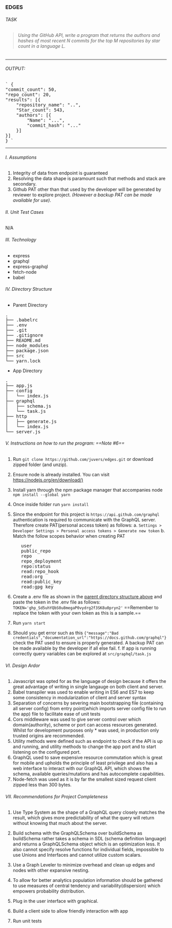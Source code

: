 ### EDGES

###### TASK
> ######  Using the GitHub API, write a program that returns the authors and hashes of most recent N commits for the top M repositories by star count in a language L.
---

###### OUTPUT: 

<pre>
` {
"commit_count": 50,
"repo_count": 20,
"results": [{
    "repository_name": "..",
    "Star_count": 543,
    "authors": [{
        "Name": "...",
        "commit_hash": "..."
    }]
}]
} `
</pre>

---

###### I. Assumptions
1. Integrity of data from endpoint is guaranteed
2. Resolving the data shape is paramount such that methods and stack are secondary.
3. Github PAT other than that used by the developer will be generated by reviewer to explore project. *(However a backup PAT can be made available for use)*.
   
###### II. Unit Test Cases
N/A

######  III. Technology
- express
- graphql
- express-graphql
- fetch-node
- babel

###### IV. Directory Structure
<a id="parent-directory"></a>
-  Parent Directory

<pre>
.
├── .babelrc
├── .env
├── .git
├── .gitignore
├── README.md
├── node_modules
├── package.json
├── src
└── yarn.lock 
</pre>

- App Directory
<pre>
.
├── app.js
├── config
│   └── index.js
├── graphql
│   ├── schema.js
│   └── task.js
├── http
│   ├── generate.js
│   └── index.js
└── server.js
</pre>

###### V. Instructions on how to run the program: ==Note #6==
1. Run `git clone https://github.com/juvers/edges.git` or download zipped folder (and unzip).
2. Ensure node is already installed. You can visit [https://nodejs.org/en/download/)](https://nodejs.org/en/download/)
3. Install yarn through the npm package manager that accompanies node `npm install --global yarn`
4. Once inside folder run `yarn install`
5. Since the endpoint for this project is  `https://api.github.com/graphql` authentication is required to communicate with the GraphQL server. Therefore create PAT(personal access token) as follows: 
  a. `Settings > Developer Settings > Personal access tokens > Generate new token`
  b. Match the follow scopes behavior when creating PAT 
   <pre>
      user 
      public_repo
      repo
      repo_deployment
      repo:status
      read:repo_hook
      read:org
      read:public_key
      read:gpg_key
   </pre>
6. Create a .env file as shown in the [parent directory structure above](#parent-directory) and paste the token in the .env file as follows: `TOKEN='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'`
  ==Remember to replace the token with your own token as this is a sample.== 

7. Run `yarn start`
8. Should you get error such as this `{"message":"Bad credentials","documentation_url":"https://docs.github.com/graphql"}`
  check the PAT used to ensure is properly generated. A backup PAT can be made available by the developer if all else fail.
  f. If app is running correctly query variables can be explored at `src/graphql/task.js`

###### VI. Design Ardor
1. Javascript was opted for as the language of design because it offers the great advantage of writing in single langauge on both client and server.
2. Babel transpiler was used to enable writing in ES6 and ES7 to keep some consistency in modularization of client and server syntax
3. Separation of concerns by severing main bootstrapping file (containing all server config) from entry point(which imports server config file to run the app) file to facilitate ease of unit tests
4. Cors middleware was used to give server control over which domain(authority), scheme or port can access resources generated. Whilst for development purposes only * was used, in production only trusted origins are recommended. 
5. Utility methods were defined such as endpoint to check if the API is up and running, and utility methods to change the app port and to start listening on the configured port.
6. GraphQL used to save expensive resource commutation which is great for mobile and upholds the principle of least privilege and also has a web interface to interact with our GraphQL API, which shows the schema, available queries/mutations and has autocomplete capabilities.
7. Node-fetch was used as it is by far the smallest sized request client zipped less than 300 bytes.


###### VII. Recommendations for Project Completeness
1. Use Type System as the shape of a GraphQL query closely matches the result, which gives more predictability of what the query will return without knowing that much about the server. 
2. Build schema with the GraphQLSchema over buildSchema  as buildSchema rather takes a schema in SDL (schema definition language) and returns a GraphQLSchema object which is an optimization less. It also cannot specify resolve functions for individual fields, impossible to use Unions and Interfaces and cannot utilize custom scalars.

3. Use a Graph Leveler to minimize overhead and clean up edges and nodes with other expansive nesting.
4. To allow for better analytics population information should be gathered to use measures of central tendency and variability(dispersion) which empowers probability distribution. 
5. Plug in the user interface with graphical.
6. Build a client side to allow friendly interaction with app
7. Run unit tests 
